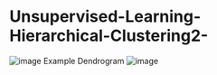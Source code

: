 # Unsupervised-Learning-Hierarchical-Clustering2-

![image](https://github.com/user-attachments/assets/9d501305-efa3-46f8-b841-0e71780420da)
Example Dendrogram 
![image](https://github.com/user-attachments/assets/4ba3a9f4-3b19-40cb-bc63-0dd21fb2f66c)
